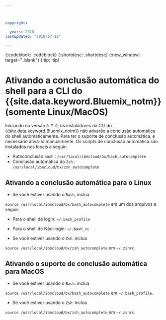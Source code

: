 ```yaml
---



copyright:

  years: 2018
lastupdated: "2018-07-12"

---
```


{:codeblock: .codeblock} 
{:shortdesc: .shortdesc}
{:new_window: target="_blank"}
{:tip: .tip}

# Ativando a conclusão automática do shell para a CLI do {{site.data.keyword.Bluemix_notm}} (somente Linux/MacOS)

Iniciando na versão `0.7.0`, os instaladores da CLI do {{site.data.keyword.Bluemix_notm}} não ativarão a conclusão automática do shell automaticamente. Para ter o suporte de conclusão automática, é necessário ativá-lo manualmente. Os scripts de conclusão automática são instalados nos locais a seguir:

* Autoconclusão ` bash ` :  ` /usr/local/ibmcloud/bx/bash_autocomplete `
* Conclusão automática do ` Zsh ` :  ` /usr/local/ibmcloud/bx/zsh_autocomplete `

## Ativando a conclusão automática para o Linux

* Se você estiver usando o  ` Bash `, inclua 

`source /usr/local/ibmcloud/bx/bash_autocomplete` em um dos arquivos a seguir:

  * Para o shell de login:  ` ~/.bash_profile `
  * Para o shell de Não-login:  ` ~/.bash_rc `
  
* Se você estiver usando o  ` Zsh `: inclua 

` source /usr/local/ibmcloud/bx/zsh_autocomplete `  em  ` ~/.zshrc `.

## Ativando o suporte de conclusão automática para MacOS

* Se você estiver usando o  ` Bash `: inclua 

` source /usr/local/ibmcloud/bx/bash_autocomplete `  em  ` ~/.bash_profile `.
* Se você estiver usando o  ` Zsh `: inclua 

` source /usr/local/ibmcloud/bx/zsh_autocomplete `  em  ` ~/.zshrc `.
